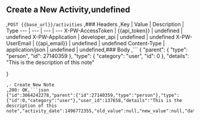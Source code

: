 ## Create a New Activity,undefined
,```POST {{base_url}}/activities```
,### Headers
,Key | Value | Description | Type
--- | --- | --- | ---
X-PW-AccessToken | {{api_token}} | undefined | undefined
X-PW-Application | developer_api | undefined | undefined
X-PW-UserEmail | {{api_email}} | undefined | undefined
Content-Type | application/json | undefined | undefined,### Body
,```
{
  "parent": {
    "type": "person",
    "id": 27140359
  },
  "type": {
    "category": "user",
    "id": 0
  },
  "details": "This is the description of this note"
  
}
```,### Example Responses
,- Create New Note
,200: OK,```json
{"id":3064242278,"parent":{"id":27140359,"type":"person"},"type":{"id":0,"category":"user"},"user_id":137658,"details":"This is the description of this note","activity_date":1496772355,"old_value":null,"new_value":null,"date_created":1496772355,"date_modified":1496772355}
```